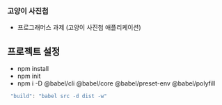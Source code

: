 ### 고양이 사진첩
- 프로그래머스 과제 (고양이 사진첩 애플리케이션)

## 프로젝트 설정
* npm install
* npm init
* npm i -D @babel/cli @babel/core @babel/preset-env @babel/polyfill 
```c
 "build": "babel src -d dist -w"
```